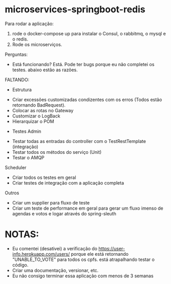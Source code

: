 # microservices-springboot-redis

Para rodar a aplicação:
1) rode o docker-compose up para instalar o Consul, o rabbitmq, o mysql e o redis.
2) Rode os microserviços.

Perguntas: 
- Está funcionando? Está. Pode ter bugs porque eu não completei os testes.
abaixo estão as razões.

FALTANDO:

* Estrutura
- Criar excessões customizadas condizentes com os erros (Todos estão retornando BadRequest).
- Colocar as rotas no Gateway
- Customizar o LogBack
- Hierarquizar o POM

* Testes
Admin
- Testar todas as entradas do controller com o TestRestTemplate (integração)
- Testar todos os métodos do serviço (Unit)
- Testar o AMQP

Scheduler
- Criar todos os testes em geral
- Criar testes de integração com a aplicação completa

Outros
- Criar um supplier para fluxo de teste
- Criar um teste de performance em geral para
gerar um fluxo imenso de agendas e votos e logar através do spring-sleuth

# NOTAS:
- Eu comentei (desativei) a verificação do https://user-info.herokuapp.com/users/ porque ele
está retornando "UNABLE_TO_VOTE" para todos os cpfs. está atrapalhando testar o código.
- Criar uma documentação, versionar, etc.
- Eu não consigo terminar essa aplicação com menos de 3 semanas


